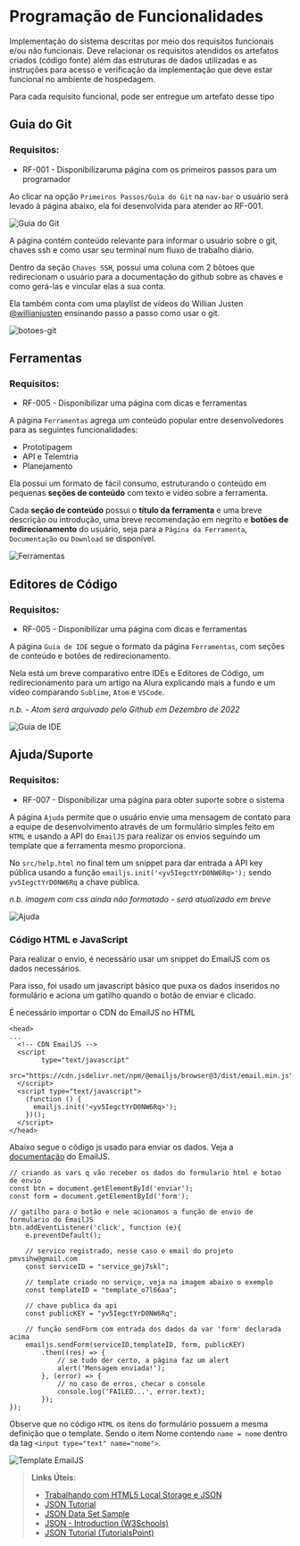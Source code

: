 # Programação de Funcionalidades

Implementação do sistema descritas por meio dos requisitos funcionais e/ou não funcionais. Deve relacionar os requisitos atendidos os artefatos criados (código fonte) além das estruturas de dados utilizadas e as instruções para acesso e verificação da implementação que deve estar funcional no ambiente de hospedagem.

Para cada requisito funcional, pode ser entregue um artefato desse tipo

## Guia do Git

### Requisitos:

- RF-001 - Disponibilizaruma página com os primeiros passos para um programador

Ao clicar na opção `Primeiros Passos/Guia do Git` na `nav-bar` o usuário será levado à página abaixo, ela foi desenvolvida para atender ao RF-001.

![Guia do Git](img/guia-do-git.png) <br/>

A página contém conteúdo relevante para informar o usuário sobre o git, chaves ssh e como usar seu terminal num fluxo de trabalho diário.

Dentro da seção `Chaves SSH`, possui uma coluna com 2 bõtoes que redirecionam o usuário para a documentação do github sobre as chaves e como gerá-las e vincular elas a sua conta.

Ela também conta com uma playlist de vídeos do Willian Justen [@willianjusten](https://github.com/willianjusten) ensinando passo a passo como usar o git.

![botoes-git](img/botoes-git.png) <br/>

## Ferramentas

### Requisitos:

- RF-005 - Disponibilizar uma página com dicas e ferramentas

A página `Ferramentas` agrega um conteúdo popular entre desenvolvedores para as seguintes funcionalidades:
- Prototipagem
- API e Telemtria
- Planejamento

Ela possui um formato de fácil consumo, estruturando o conteúdo em pequenas **seções de conteúdo** com texto e vídeo sobre a ferramenta.

Cada **seção de conteúdo** possui o **título da ferramenta** e uma breve descrição ou introdução, uma breve recomendação em negrito e **botões de redirecionamento** do usuário, seja para a `Página da Ferramenta`, `Documentação` ou `Download` se disponível.

![Ferramentas](img/ferramentas.png) <br/>

## Editores de Código

### Requisitos:

- RF-005 - Disponibilizar uma página com dicas e ferramentas

A página `Guia de IDE` segue o formato da página `Ferramentas`, com seções de conteúdo e botões de redirecionamento.

Nela está um breve comparativo entre IDEs e Editores de Código, um redirecionamento para um artigo na Alura explicando mais a fundo e um vídeo comparando `Sublime`, `Atom` e `VSCode`.

*n.b. - Atom será arquivado pelo Github em Dezembro de 2022*

![Guia de IDE](img/guia-de-ide.png) <br/>

## Ajuda/Suporte

### Requisitos:

- RF-007 - Disponibilizar uma página para obter suporte sobre o sistema

A página `Ajuda` permite que o usuário envie uma mensagem de contato para a equipe de desenvolvimento através de um formulário simples feito em `HTML` e usando a API do `EmailJS` para realizar os envios seguindo um template que a ferramenta mesmo proporciona.

No `src/help.html` no final tem um snippet para dar entrada a API key pública usando a função `emailjs.init('<yv5IegctYrD0NW6Rq>');` sendo `yv5IegctYrD0NW6Rq` a chave pública.

*n.b. imagem com css ainda não formatado - será atualizado em breve*

![Ajuda](img/ajuda.png) <br/>

### Código HTML e JavaScript

Para realizar o envio, é necessário usar um snippet do EmailJS com os dados necessários.

Para isso, foi usado um javascript básico que puxa os dados inseridos no formulário e aciona um gatilho quando o botão de enviar é clicado.

É necessário importar o CDN do EmailJS no HTML
```
<head>
...
  <!-- CDN EmailJS -->
  <script
        type="text/javascript"
        src="https://cdn.jsdelivr.net/npm/@emailjs/browser@3/dist/email.min.js">
  </script>
  <script type="text/javascript">
    (function () {
      emailjs.init('<yv5IegctYrD0NW6Rq>');
    })();
  </script>
</head>
```
Abaixo segue o código js usado para enviar os dados. Veja a [documentação](https://www.emailjs.com/docs/) do EmailJS.
```
// criando as vars q vão receber os dados do formulario html e botao de envio
const btn = document.getElementById('enviar');
const form = document.getElementById('form');

// gatilho para o botão e nele acionamos a função de envio de formulario do EmailJS
btn.addEventListener('click', function (e){
    e.preventDefault();

    // servico registrado, nesse caso o email do projeto pmvsihw@gmail.com
    const serviceID = "service_gej7skl";
    
    // template criado no serviço, veja na imagem abaixo o exemplo
    const templateID = "template_o7l66aa";
    
    // chave publica da api
    const publicKEY = "yv5IegctYrD0NW6Rq";

    // função sendForm com entrada dos dados da var 'form' declarada acima
    emailjs.sendForm(serviceID,templateID, form, publicKEY)
        .then((res) => {
            // se tudo der certo, a página faz um alert
            alert('Mensagem enviada!');
        }, (error) => {
            // no caso de erros, checar o console
            console.log('FAILED...', error.text);
        });
});
```
Observe que no código `HTML` os itens do formulário possuem a mesma definição que o template.
Sendo o item Nome contendo `name = nome` dentro da tag `<input type="text" name="nome">`.

![Template EmailJS](img/template-emailjs.png)

> **Links Úteis**:
>
> - [Trabalhando com HTML5 Local Storage e JSON](https://www.devmedia.com.br/trabalhando-com-html5-local-storage-e-json/29045)
> - [JSON Tutorial](https://www.w3resource.com/JSON)
> - [JSON Data Set Sample](https://opensource.adobe.com/Spry/samples/data_region/JSONDataSetSample.html)
> - [JSON - Introduction (W3Schools)](https://www.w3schools.com/js/js_json_intro.asp)
> - [JSON Tutorial (TutorialsPoint)](https://www.tutorialspoint.com/json/index.htm)